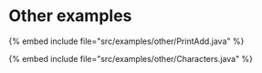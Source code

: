 # Other examples



{% embed include file="src/examples/other/PrintAdd.java" %}

{% embed include file="src/examples/other/Characters.java" %}


